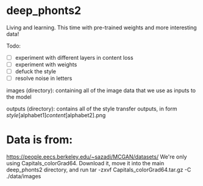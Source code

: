 # deep_phonts2
Living and learning. This time with pre-trained weights and more interesting data!

Todo:

- [ ] experiment with different layers in content loss
- [ ] experiment with weights
- [ ] defuck the style
- [ ] resolve noise in letters

images (directory): containing all of the image data that we use as inputs to the model

outputs (directory): contains all of the style transfer outputs, in form _style_[alphabet1]_content_[alphabet2].png 

# Data is from:
https://people.eecs.berkeley.edu/~sazadi/MCGAN/datasets/
We're only using Capitals_colorGrad64. Download it, move it into the main deep_phonts2 directory, and run 
tar -zxvf Capitals_colorGrad64.tar.gz -C ./data/images
